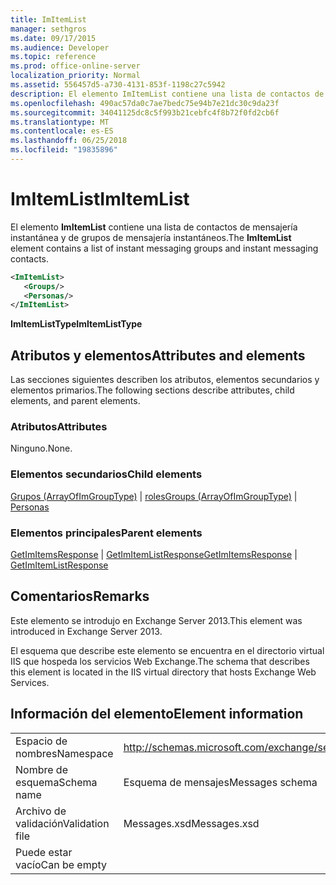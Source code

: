 ```yaml
---
title: ImItemList
manager: sethgros
ms.date: 09/17/2015
ms.audience: Developer
ms.topic: reference
ms.prod: office-online-server
localization_priority: Normal
ms.assetid: 556457d5-a730-4131-853f-1198c27c5942
description: El elemento ImItemList contiene una lista de contactos de mensajería instantánea y de grupos de mensajería instantáneos.
ms.openlocfilehash: 490ac57da0c7ae7bedc75e94b7e21dc30c9da23f
ms.sourcegitcommit: 34041125dc8c5f993b21cebfc4f8b72f0fd2cb6f
ms.translationtype: MT
ms.contentlocale: es-ES
ms.lasthandoff: 06/25/2018
ms.locfileid: "19835896"
---
```

# <a name="imitemlist"></a><span data-ttu-id="9e7b8-103">ImItemList</span><span class="sxs-lookup"><span data-stu-id="9e7b8-103">ImItemList</span></span>

<span data-ttu-id="9e7b8-104">El elemento **ImItemList** contiene una lista de contactos de mensajería instantánea y de grupos de mensajería instantáneos.</span><span class="sxs-lookup"><span data-stu-id="9e7b8-104">The **ImItemList** element contains a list of instant messaging groups and instant messaging contacts.</span></span> 
  
```XML
<ImItemList>
   <Groups/>
   <Personas/>
</ImItemList>
```

 <span data-ttu-id="9e7b8-105">**ImItemListType**</span><span class="sxs-lookup"><span data-stu-id="9e7b8-105">**ImItemListType**</span></span>
## <a name="attributes-and-elements"></a><span data-ttu-id="9e7b8-106">Atributos y elementos</span><span class="sxs-lookup"><span data-stu-id="9e7b8-106">Attributes and elements</span></span>

<span data-ttu-id="9e7b8-107">Las secciones siguientes describen los atributos, elementos secundarios y elementos primarios.</span><span class="sxs-lookup"><span data-stu-id="9e7b8-107">The following sections describe attributes, child elements, and parent elements.</span></span>
  
### <a name="attributes"></a><span data-ttu-id="9e7b8-108">Atributos</span><span class="sxs-lookup"><span data-stu-id="9e7b8-108">Attributes</span></span>

<span data-ttu-id="9e7b8-109">Ninguno.</span><span class="sxs-lookup"><span data-stu-id="9e7b8-109">None.</span></span>
  
### <a name="child-elements"></a><span data-ttu-id="9e7b8-110">Elementos secundarios</span><span class="sxs-lookup"><span data-stu-id="9e7b8-110">Child elements</span></span>

<span data-ttu-id="9e7b8-111">[Grupos (ArrayOfImGroupType)](groups-arrayofimgrouptype.md) | [roles](personas-ex15websvcsotherref.md)</span><span class="sxs-lookup"><span data-stu-id="9e7b8-111">[Groups (ArrayOfImGroupType)](groups-arrayofimgrouptype.md) | [Personas](personas-ex15websvcsotherref.md)</span></span>
  
### <a name="parent-elements"></a><span data-ttu-id="9e7b8-112">Elementos principales</span><span class="sxs-lookup"><span data-stu-id="9e7b8-112">Parent elements</span></span>

<span data-ttu-id="9e7b8-113">[GetImItemsResponse](getimitemsresponse.md) | [GetImItemListResponse](getimitemlistresponse.md)</span><span class="sxs-lookup"><span data-stu-id="9e7b8-113">[GetImItemsResponse](getimitemsresponse.md) | [GetImItemListResponse](getimitemlistresponse.md)</span></span>
  
## <a name="remarks"></a><span data-ttu-id="9e7b8-114">Comentarios</span><span class="sxs-lookup"><span data-stu-id="9e7b8-114">Remarks</span></span>

<span data-ttu-id="9e7b8-115">Este elemento se introdujo en Exchange Server 2013.</span><span class="sxs-lookup"><span data-stu-id="9e7b8-115">This element was introduced in Exchange Server 2013.</span></span>
  
<span data-ttu-id="9e7b8-116">El esquema que describe este elemento se encuentra en el directorio virtual IIS que hospeda los servicios Web Exchange.</span><span class="sxs-lookup"><span data-stu-id="9e7b8-116">The schema that describes this element is located in the IIS virtual directory that hosts Exchange Web Services.</span></span>
  
## <a name="element-information"></a><span data-ttu-id="9e7b8-117">Información del elemento</span><span class="sxs-lookup"><span data-stu-id="9e7b8-117">Element information</span></span>

|||
|:-----|:-----|
|<span data-ttu-id="9e7b8-118">Espacio de nombres</span><span class="sxs-lookup"><span data-stu-id="9e7b8-118">Namespace</span></span>  <br/> |http://schemas.microsoft.com/exchange/services/2006/messages  <br/> |
|<span data-ttu-id="9e7b8-119">Nombre de esquema</span><span class="sxs-lookup"><span data-stu-id="9e7b8-119">Schema name</span></span>  <br/> |<span data-ttu-id="9e7b8-120">Esquema de mensajes</span><span class="sxs-lookup"><span data-stu-id="9e7b8-120">Messages schema</span></span>  <br/> |
|<span data-ttu-id="9e7b8-121">Archivo de validación</span><span class="sxs-lookup"><span data-stu-id="9e7b8-121">Validation file</span></span>  <br/> |<span data-ttu-id="9e7b8-122">Messages.xsd</span><span class="sxs-lookup"><span data-stu-id="9e7b8-122">Messages.xsd</span></span>  <br/> |
|<span data-ttu-id="9e7b8-123">Puede estar vacío</span><span class="sxs-lookup"><span data-stu-id="9e7b8-123">Can be empty</span></span>  <br/> ||
   

